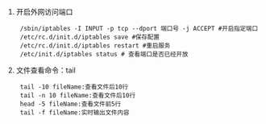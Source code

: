 1. 开启外网访问端口

		/sbin/iptables -I INPUT -p tcp --dport 端口号 -j ACCEPT #开启指定端口 
		/etc/rc.d/init.d/iptables save #保存配置 
		/etc/rc.d/init.d/iptables restart #重启服务 
		/etc/init.d/iptables status # 查看端口是否已经开放 

2. 文件查看命令：tail

		tail -10 fileName:查看文件后10行
		tail -n 10 fileName:查看文件后10行
		head -5 fileName:查看文件前5行
		tail -f fileName:实时输出文件内容










